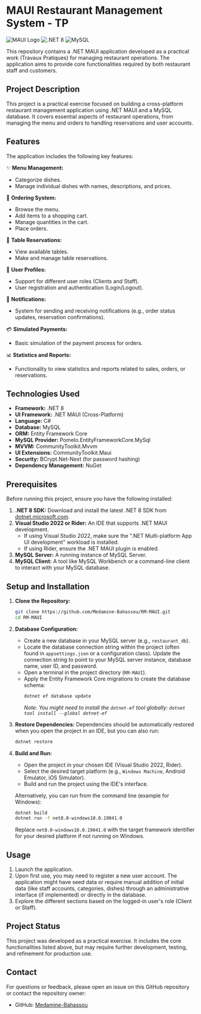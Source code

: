 # MAUI Restaurant Management System - TP

![MAUI Logo](https://img.shields.io/badge/-.NET%20MAUI-512BD4?style=for-the-badge&logo=.net&logoColor=white)
![.NET 8](https://img.shields.io/badge/-.NET%208-512BD4?style=for-the-badge&logo=.net&logoColor=white)
![MySQL](https://img.shields.io/badge/-MySQL-4479A1?style=for-the-badge&logo=mysql&logoColor=white)

This repository contains a .NET MAUI application developed as a practical work (Travaux Pratiques) for managing restaurant operations. The application aims to provide core functionalities required by both restaurant staff and customers.

## Project Description

This project is a practical exercise focused on building a cross-platform restaurant management application using .NET MAUI and a MySQL database. It covers essential aspects of restaurant operations, from managing the menu and orders to handling reservations and user accounts.

## Features

The application includes the following key features:

✨ **Menu Management:**
*   Categorize dishes.
*   Manage individual dishes with names, descriptions, and prices.

🛒 **Ordering System:**
*   Browse the menu.
*   Add items to a shopping cart.
*   Manage quantities in the cart.
*   Place orders.

📅 **Table Reservations:**
*   View available tables.
*   Make and manage table reservations.

👤 **User Profiles:**
*   Support for different user roles (Clients and Staff).
*   User registration and authentication (Login/Logout).

🔔 **Notifications:**
*   System for sending and receiving notifications (e.g., order status updates, reservation confirmations).

💳 **Simulated Payments:**
*   Basic simulation of the payment process for orders.

📊 **Statistics and Reports:**
*   Functionality to view statistics and reports related to sales, orders, or reservations.

## Technologies Used

*   **Framework:** .NET 8
*   **UI Framework:** .NET MAUI (Cross-Platform)
*   **Language:** C#
*   **Database:** MySQL
*   **ORM:** Entity Framework Core
*   **MySQL Provider:** Pomelo.EntityFrameworkCore.MySql
*   **MVVM:** CommunityToolkit.Mvvm
*   **UI Extensions:** CommunityToolkit.Maui
*   **Security:** BCrypt.Net-Next (for password hashing)
*   **Dependency Management:** NuGet

## Prerequisites

Before running this project, ensure you have the following installed:

1.  **.NET 8 SDK:** Download and install the latest .NET 8 SDK from [dotnet.microsoft.com](https://dotnet.microsoft.com/download/dotnet/8.0).
2.  **Visual Studio 2022 or Rider:** An IDE that supports .NET MAUI development.
    *   If using Visual Studio 2022, make sure the ".NET Multi-platform App UI development" workload is installed.
    *   If using Rider, ensure the .NET MAUI plugin is enabled.
3.  **MySQL Server:** A running instance of MySQL Server.
4.  **MySQL Client:** A tool like MySQL Workbench or a command-line client to interact with your MySQL database.

## Setup and Installation

1.  **Clone the Repository:**
    ```bash
    git clone https://github.com/Medamine-Bahassou/RM-MAUI.git
    cd RM-MAUI
    ```

2.  **Database Configuration:**
    *   Create a new database in your MySQL server (e.g., `restaurant_db`).
    *   Locate the database connection string within the project (often found in `appsettings.json` or a configuration class). Update the connection string to point to your MySQL server instance, database name, user ID, and password.
    *   Open a terminal in the project directory (`RM-MAUI`).
    *   Apply the Entity Framework Core migrations to create the database schema:
        ```bash
        dotnet ef database update
        ```
        *Note: You might need to install the `dotnet-ef` tool globally: `dotnet tool install --global dotnet-ef`*

3.  **Restore Dependencies:**
    Dependencies should be automatically restored when you open the project in an IDE, but you can also run:
    ```bash
    dotnet restore
    ```

4.  **Build and Run:**
    *   Open the project in your chosen IDE (Visual Studio 2022, Rider).
    *   Select the desired target platform (e.g., `Windows Machine`, Android Emulator, iOS Simulator).
    *   Build and run the project using the IDE's interface.

    Alternatively, you can run from the command line (example for Windows):
    ```bash
    dotnet build
    dotnet run -f net8.0-windows10.0.19041.0
    ```
    Replace `net8.0-windows10.0.19041.0` with the target framework identifier for your desired platform if not running on Windows.

## Usage

1.  Launch the application.
2.  Upon first use, you may need to register a new user account. The application might have seed data or require manual addition of initial data (like staff accounts, categories, dishes) through an administrative interface (if implemented) or directly in the database.
3.  Explore the different sections based on the logged-in user's role (Client or Staff).

## Project Status

This project was developed as a practical exercise. It includes the core functionalities listed above, but may require further development, testing, and refinement for production use.

## Contact

For questions or feedback, please open an issue on this GitHub repository or contact the repository owner:

*   GitHub: [Medamine-Bahassou](https://github.com/Medamine-Bahassou)

